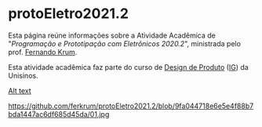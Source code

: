 # protoEletro2021.2

Esta página reúne informações sobre a Atividade Acadêmica de "_Programação e Prototipação com Eletrônicos 2020.2_", ministrada pelo prof. [Fernando Krum](http://www.ferkrum.com). 

Esta atividade acadêmica faz parte do curso de [Design de Produto](https://www.unisinos.br/vestibular/curso/jogos-digitais/porto-alegre)  ([IG](https://www.instagram.com/jogosdigitaisunisinos/)) da Unisinos. 




[Alt text](01.jpg "Optional title")


https://github.com/ferkrum/protoEletro2021.2/blob/9fa044718e6e5e4f88b7bda1447ac6df685d45da/01.jpg
